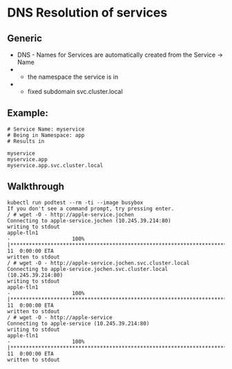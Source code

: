 # DNS Resolution of services 

## Generic 

  * DNS - Names for Services are automatically created from the Service -> Name
  * + the namespace the service is in
  * + fixed subdomain svc.cluster.local 

## Example:

```
# Service Name: myservice
# Being in Namespace: app
# Results in

myservice
myservice.app
myservice.app.svc.cluster.local 

```

## Walkthrough 

```
kubectl run podtest --rm -ti --image busybox
If you don't see a command prompt, try pressing enter.
/ # wget -O - http://apple-service.jochen
Connecting to apple-service.jochen (10.245.39.214:80)
writing to stdout
apple-tln1
-                    100% |**************************************************************************************************************|    11  0:00:00 ETA
written to stdout
/ # wget -O - http://apple-service.jochen.svc.cluster.local
Connecting to apple-service.jochen.svc.cluster.local (10.245.39.214:80)
writing to stdout
apple-tln1
-                    100% |**************************************************************************************************************|    11  0:00:00 ETA
written to stdout
/ # wget -O - http://apple-service
Connecting to apple-service (10.245.39.214:80)
writing to stdout
apple-tln1
-                    100% |**************************************************************************************************************|    11  0:00:00 ETA
written to stdout
```
